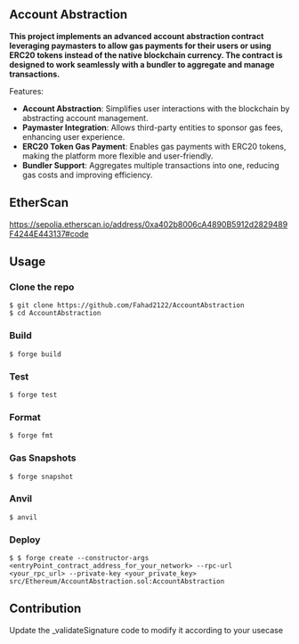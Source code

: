 ## Account Abstraction

**This project implements an advanced account abstraction contract leveraging paymasters to allow gas payments for their users or using ERC20 tokens instead of the native blockchain currency. The contract is designed to work seamlessly with a bundler to aggregate and manage transactions.**

Features:

-   **Account Abstraction**: Simplifies user interactions with the blockchain by abstracting account management.
-   **Paymaster Integration**: Allows third-party entities to sponsor gas fees, enhancing user experience.
-   **ERC20 Token Gas Payment**: Enables gas payments with ERC20 tokens, making the platform more flexible and user-friendly.
-   **Bundler Support**: Aggregates multiple transactions into one, reducing gas costs and improving efficiency.

## EtherScan

https://sepolia.etherscan.io/address/0xa402b8006cA4890B5912d2829489F4244E443137#code

## Usage

### Clone the repo

```shell
$ git clone https://github.com/Fahad2122/AccountAbstraction
$ cd AccountAbstraction
```

### Build

```shell
$ forge build
```

### Test

```shell
$ forge test
```

### Format

```shell
$ forge fmt
```

### Gas Snapshots

```shell
$ forge snapshot
```

### Anvil

```shell
$ anvil
```

### Deploy

```shell
$ $ forge create --constructor-args <entryPoint_contract_address_for_your_network> --rpc-url <your_rpc_url> --private-key <your_private_key> src/Ethereum/AccountAbstraction.sol:AccountAbstraction
```

## Contribution

Update the _validateSignature code to modify it according to your usecase
